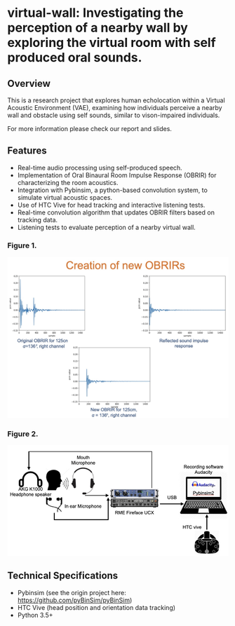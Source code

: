 # virtual-wall: Investigating the perception of a nearby wall by exploring the virtual room with self produced oral sounds.

## Overview
This is a research project that explores human echolocation within a Virtual Acoustic Environment (VAE), examining how individuals perceive a nearby wall and obstacle using self sounds, similar to vison-impaired individuals.  
 
 For more information please check our report and slides.

## Features
- Real-time audio processing using self-produced speech.
- Implementation of Oral Binaural Room Impulse Response (OBRIR) for characterizing the room acoustics.
- Integration with Pybinsim, a python-based convolution system, to simulate virtual acoustic spaces.
- Use of HTC Vive for head tracking and interactive listening tests.
- Real-time convolution algorithm that updates OBRIR filters based on tracking data.
- Listening tests to evaluate perception of a nearby virtual wall.

### Figure 1.
![OBRIR Generation](doc/figures/model.jpg)
### Figure 2.
![System Design](doc/figures/system.jpg)

## Technical Specifications
- Pybinsim (see the origin project here: https://github.com/pyBinSim/pyBinSim)
- HTC Vive (head position and orientation data tracking)
- Python 3.5+
